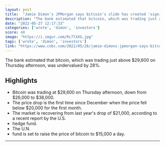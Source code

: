 ```yaml
---
layout: post
title:  "Jamie Dimon's JPMorgan says bitcoin's slide has created 'significant upside' for crypto investors"
description: "The bank estimated that bitcoin, which was trading just above $29,600 on Thursday afternoon, was undervalued by 28%."
date: "2022-05-27 12:17:33"
categories: ['wrote', 'dimon', 'investors']
score: 48
image: "https://i.imgur.com/Rc7lXXG.jpg"
tags: ['wrote', 'dimon', 'investors']
link: "https://www.cnbc.com/2022/05/26/jamie-dimons-jpmorgan-says-bitcoin-has-significant-upside-now.html?__source=iosappshare%7Ccom.apple.UIKit.activity.CopyToPasteboard"
---
```


The bank estimated that bitcoin, which was trading just above $29,600 on Thursday afternoon, was undervalued by 28%.

## Highlights

- Bitcoin was trading at $29,600 on Thursday afternoon, down from $26,000 to $38,000.
- The price drop is the first time since December when the price fell below $20,000 for the first month.
- The market is recovering from last year's drop of $21,000, according to a recent report by the U.S.
- hedge fund.
- The U.N.
- fund is set to raise the price of bitcoin to $15,000 a day.

---
